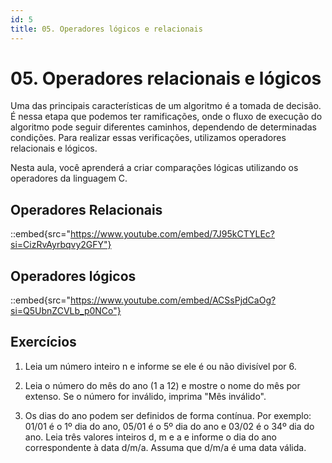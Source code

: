 ```yaml
---
id: 5
title: 05. Operadores lógicos e relacionais
---
```


# 05. Operadores relacionais e lógicos

Uma das principais características de um algoritmo é a tomada de decisão. É nessa etapa que podemos ter ramificações, onde o fluxo de execução do algoritmo pode seguir diferentes caminhos, dependendo de determinadas condições. Para realizar essas verificações, utilizamos operadores relacionais e lógicos. 

Nesta aula, você aprenderá a criar comparações lógicas utilizando os operadores da linguagem C.

## Operadores Relacionais

::embed{src="https://www.youtube.com/embed/7J95kCTYLEc?si=CizRvAyrbqvy2GFY"}

## Operadores lógicos

::embed{src="https://www.youtube.com/embed/ACSsPjdCaOg?si=Q5UbnZCVLb_p0NCo"}

## Exercícios

1. Leia um número inteiro n e informe se ele é ou não divisível por 6.

2.  Leia o número do mês do ano (1 a 12) e mostre o nome do mês por extenso. Se o número for
inválido, imprima "Mês inválido".

3. Os dias do ano podem ser definidos de forma contínua. Por exemplo: 01/01 é o 1º dia do ano, 05/01 é o 5º dia do ano e 03/02 é o 34º dia do ano. Leia três valores inteiros d, m e a e informe o dia do ano correspondente à data d/m/a. Assuma que d/m/a é uma data válida.
